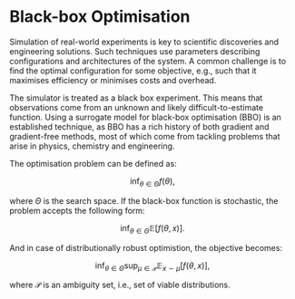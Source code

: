 # Black-box Optimisation

Simulation of real-world experiments is key to scientific discoveries and engineering solutions. Such techniques use parameters describing configurations and architectures of the system. A common challenge is to find the optimal configuration for some objective, e.g., such that it maximises efficiency or minimises costs and overhead.

The simulator is treated as a black box experiment. This means that observations come from an unknown and likely difficult-to-estimate function. Using a surrogate model for black-box optimisation (BBO) is an established technique, as BBO has a rich history of both gradient and gradient-free methods, most of which come from tackling problems that arise in physics, chemistry and engineering.

The optimisation problem can be defined as:

$$
\inf_{\theta \in \Theta} f(\theta),
$$

where $\Theta$ is the search space. If the black-box function is stochastic, the problem accepts the following form:

$$
\inf_{\theta \in \Theta} \mathbb{E}\left[ f(\theta, x) \right].
$$

And in case of distributionally robust optimistion, the objective becomes:

$$
\inf_{\theta \in \Theta} \sup_{\mu \in \mathcal{P}} \mathbb{E}_{x \sim \mu} \left[ f(\theta, x) \right],
$$

where $\mathcal{P}$ is an ambiguity set, i.e., set of viable distributions.